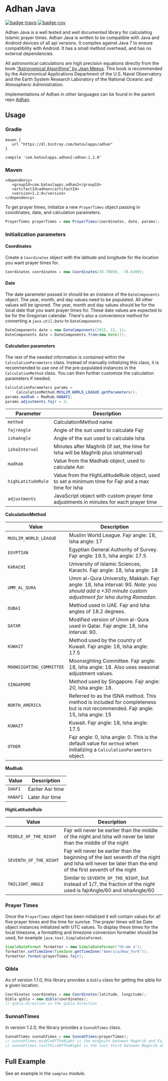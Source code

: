 # Adhan Java

[![badge-travis][]][travis] [![badge-cov][]][codecov]

Adhan Java is a well tested and well documented library for calculating Islamic prayer times. Adhan Java is written to be compatible with Java and Android devices of all api versions. It compiles against Java 7 to ensure compatibility with Android. It has a small method overhead, and has no external dependencies.

All astronomical calculations are high precision equations directly from the book [“Astronomical Algorithms” by Jean Meeus](http://www.willbell.com/math/mc1.htm). This book is recommended by the Astronomical Applications Department of the U.S. Naval Observatory and the Earth System Research Laboratory of the National Oceanic and Atmospheric Administration.

Implementations of Adhan in other languages can be found in the parent repo [Adhan](https://github.com/batoulapps/Adhan).

## Usage

### Gradle

```
maven {
   url "https://dl.bintray.com/batoulapps/adhan"
}

compile 'com.batoulapps.adhan2:adhan:1.2.0'
```

### Maven

```
<dependency>
   <groupId>com.batoulapps.adhan2</groupId>
   <artifactId>adhan</artifactId>
   <version>1.2.0</version>
</dependency>
```

To get prayer times, initialize a new `PrayerTimes` object passing in coordinates, date, and calculation parameters.

```java
PrayerTimes prayerTimes = new PrayerTimes(coordinates, date, params);
```

### Initialization parameters

#### Coordinates

Create a `Coordinates` object with the latitude and longitude for the location you want prayer times for.

```java
Coordinates coordinates = new Coordinates(35.78056, -78.6389);
```

#### Date

The date parameter passed in should be an instance of the `DateComponents` object. The year, month, and day values need to be populated. All other values will be ignored. The year, month and day values should be for the  local date that you want prayer times for. These date values are expected to be for the Gregorian calendar. There's also a convenience method for converting a `java.util.Date` to `DateComponents`.

```java
DateComponents date = new DateComponents(2015, 11, 1);
DateComponents date = DateComponents.from(new Date());
```

#### Calculation parameters

The rest of the needed information is contained within the `CalculationParameters` class. Instead of manually initializing this class, it is recommended to use one of the pre-populated instances in the `CalculationMethod` class. You can then further customize the calculation parameters if needed.

```java
CalculationParameters params =
     CalculationMethod.MUSLIM_WORLD_LEAGUE.getParameters();
params.madhab = Madhab.HANAFI;
params.adjustments.fajr = 2;
```

| Parameter | Description |
| --------- | ----------- |
| `method`    | CalculationMethod name |
| `fajrAngle` | Angle of the sun used to calculate Fajr |
| `ishaAngle` | Angle of the sun used to calculate Isha |
| `ishaInterval` | Minutes after Maghrib (if set, the time for Isha will be Maghrib plus ishaInterval) |
| `madhab` | Value from the Madhab object, used to calculate Asr |
| `highLatitudeRule` | Value from the HighLatitudeRule object, used to set a minimum time for Fajr and a max time for Isha |
| `adjustments` | JavaScript object with custom prayer time adjustments in minutes for each prayer time |

**CalculationMethod**

| Value | Description |
| ----- | ----------- |
| `MUSLIM_WORLD_LEAGUE` | Muslim World League. Fajr angle: 18, Isha angle: 17 |
| `EGYPTIAN` | Egyptian General Authority of Survey. Fajr angle: 19.5, Isha angle: 17.5 |
| `KARACHI` | University of Islamic Sciences, Karachi. Fajr angle: 18, Isha angle: 18 |
| `UMM_AL_QURA` | Umm al-Qura University, Makkah. Fajr angle: 18, Isha interval: 90. *Note: you should add a +30 minute custom adjustment for Isha during Ramadan.* |
| `DUBAI` | Method used in UAE. Fajr and Isha angles of 18.2 degrees. |
| `QATAR` | Modified version of Umm al-Qura used in Qatar. Fajr angle: 18, Isha interval: 90. |
| `KUWAIT` | Method used by the country of Kuwait. Fajr angle: 18, Isha angle: 17.5 |
| `MOONSIGHTING_COMMITTEE` | Moonsighting Committee. Fajr angle: 18, Isha angle: 18. Also uses seasonal adjustment values. |
| `SINGAPORE` | Method used by Singapore. Fajr angle: 20, Isha angle: 18. |
| `NORTH_AMERICA` | Referred to as the ISNA method. This method is included for completeness but is not recommended. Fajr angle: 15, Isha angle: 15 |
| `KUWAIT` | Kuwait. Fajr angle: 18, Isha angle: 17.5 |
| `OTHER` | Fajr angle: 0, Isha angle: 0. This is the default value for `method` when initializing a `CalculationParameters` object. |

**Madhab**

| Value | Description |
| ----- | ----------- |
| `SHAFI` | Earlier Asr time |
| `HANAFI` | Later Asr time |

**HighLatitudeRule**

| Value | Description |
| ----- | ----------- |
| `MIDDLE_OF_THE_NIGHT` | Fajr will never be earlier than the middle of the night and Isha will never be later than the middle of the night |
| `SEVENTH_OF_THE_NIGHT` | Fajr will never be earlier than the beginning of the last seventh of the night and Isha will never be later than the end of the first seventh of the night |
| `TWILIGHT_ANGLE` | Similar to `SEVENTH_OF_THE_NIGHT`, but instead of 1/7, the fraction of the night used is fajrAngle/60 and ishaAngle/60 |


### Prayer Times

Once the `PrayerTimes` object has been initialized it will contain values for all five prayer times and the time for sunrise. The prayer times will be  Date object instances initialized with UTC values. To display these times for the local timezone, a formatting and timezone conversion formatter should be used, for example `java.text.SimpleDateFormat`.

```java
SimpleDateFormat formatter = new SimpleDateFormat("hh:mm a");
formatter.setTimeZone(TimeZone.getTimeZone("America/New_York"));
formatter.format(prayerTimes.fajr);
```

### Qibla

As of version 1.1.0, this library provides a `Qibla` class for getting the qibla for a given location.

```java
Coordinates coordinates = new Coordinates(latitude, longitude);
Qibla qibla = new Qibla(coordinates);
// qibla.direction is the qibla direction
```

### SunnahTimes

In version 1.2.0, the library provides a `SunnahTimes` class.

```java
SunnahTimes sunnahTimes = new SunnahTimes(prayerTimes);
// sunnahTimes.middleOfTheNight is the midpoint between Maghrib and Fajr
// sunnahTimes.lastThirdOfTheNight is the last third between Maghrib and Fajr
```

## Full Example

See an example in the `samples` module.

[badge-travis]: https://travis-ci.org/batoulapps/adhan-java.svg?branch=master
[badge-cov]: https://codecov.io/gh/batoulapps/adhan-java/branch/master/graph/badge.svg
[travis]: https://travis-ci.org/batoulapps/adhan-java
[codecov]: https://codecov.io/gh/batoulapps/adhan-java
